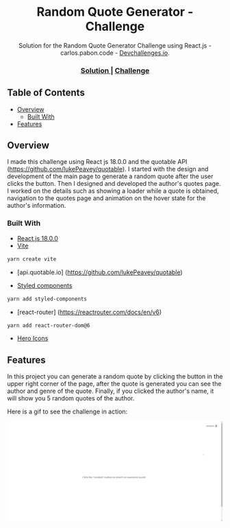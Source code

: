 <h1 align="center">Random Quote Generator - Challenge</h1>

<div align="center">
   Solution for the Random Quote Generator Challenge using React.js - carlos.pabon.code - <a href="http://devchallenges.io" target="_blank">Devchallenges.io</a>.
</div>

<div align="center">

  <h3>
    <a href="https://ubiquitous-tapioca-8db476.netlify.app/#/">
      Solution
    </a>
    <span> | </span>
    <a href="https://devchallenges.io/challenges/8Y3J4ucAMQpSnYTwwWW8">
      Challenge
    </a>
  </h3>
</div>

## Table of Contents

- [Overview](#overview)
  - [Built With](#built-with)
- [Features](#features)

## Overview

I made this challenge using React js 18.0.0 and the quotable API (https://github.com/lukePeavey/quotable). I started with the design and development of the main page to generate a random quote after the user clicks the button. Then I designed and developed the author's quotes page. I worked on the details such as showing a loader while a quote is obtained, navigation to the quotes page and animation on the hover state for the author's information.

### Built With

- [React.js 18.0.0](https://es.reactjs.org/)
- [Vite](https://vitejs.dev/)

```sh
yarn create vite
```

- [api.quotable.io] (https://github.com/lukePeavey/quotable)

- [Styled components](https://styled-components.com/)

```sh
yarn add styled-components
```

- [react-router] (https://reactrouter.com/docs/en/v6)

```sh
yarn add react-router-dom@6
```

- [Hero Icons](https://heroicons.com/)

## Features

In this project you can generate a random quote by clicking the button in the upper right corner of the page, after the quote is generated you can see the author and genre of the quote. Finally, if you clicked the author's name, it will show you 5 random quotes of the author.

Here is a gif to see the challenge in action:

![screenshot](./preview/preview.gif)
